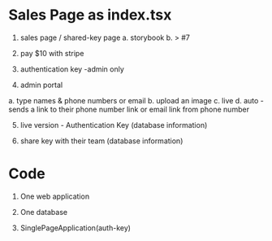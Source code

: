 # Sales Page as index.tsx

1. sales page / shared-key page
  a. storybook
  b. > #7

2. pay $10 with stripe

3. authentication key -admin only

4. admin portal

  a. type names & phone numbers or email
  b. upload an image
  c. live
  d. auto - sends a link to their phone number link or email link from phone number

5. live version - Authentication Key (database information)

6. share key with their team (database information)

# Code

1. One web application

1. One database

2. SinglePageApplication(auth-key)

